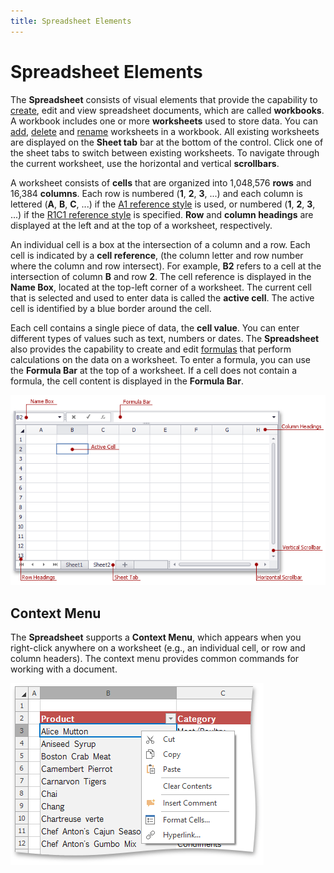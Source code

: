 ```yaml
---
title: Spreadsheet Elements
---
```

# Spreadsheet Elements
The **Spreadsheet** consists of visual elements that provide the capability to [create](../file-operations/create-a-workbook.md), edit and view spreadsheet documents, which are called **workbooks**. A workbook includes one or more **worksheets** used to store data. You can [add](../file-operations/create-a-worksheet.md), [delete](../file-operations/delete-a-worksheet.md) and [rename](../file-operations/rename-a-worksheet.md) worksheets in a workbook. All existing worksheets are displayed on the **Sheet tab** bar at the bottom of the control. Click one of the sheet tabs to switch between existing worksheets. To navigate through the current worksheet, use the horizontal and vertical **scrollbars**.

A worksheet consists of **cells** that are organized into 1,048,576 **rows** and 16,384 **columns**. Each row is numbered (**1**, **2**, **3**, ...) and each column is lettered (**A**, **B**, **C**, ...) if the [A1 reference style](../formulas/cell-references.md) is used, or numbered (**1**, **2**, **3**, ...) if the [R1C1 reference style](../formulas/cell-references.md) is specified. **Row** and **column headings** are displayed at the left and at the top of a worksheet, respectively.

An individual cell is a box at the intersection of a column and a row. Each cell is indicated by a **cell reference**, (the column letter and row number where the column and row intersect). For example, **B2** refers to a cell at the intersection of column **B** and row **2**. The cell reference is displayed in the **Name Box**, located at the top-left corner of a worksheet. The current cell that is selected and used to enter data is called the **active cell**. The active cell is identified by a blue border around the cell.

Each cell contains a single piece of data, the **cell value**. You can enter different types of values such as text, numbers or dates. The **Spreadsheet** also provides the capability to create and edit [formulas](../formulas/create-a-simple-formula.md) that perform calculations on the data on a worksheet. To enter a formula, you can use the **Formula Bar** at the top of a worksheet. If a cell does not contain a formula, the cell content is displayed in the **Formula Bar**.

![SpreadsheetElements.png](../../../images/img21266.png)

## Context Menu
The **Spreadsheet** supports a **Context Menu**, which appears when you right-click anywhere on a worksheet (e.g., an individual cell, or row and column headers). The context menu provides common commands for working with a document.

![ContextMenu.png](../../../images/img21267.png)